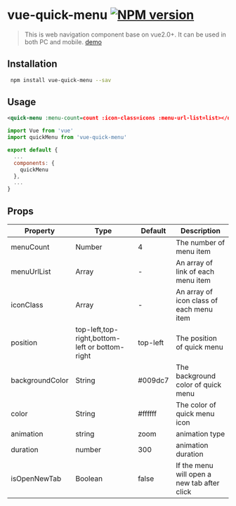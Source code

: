 # vue-quick-menu [![NPM version](https://img.shields.io/npm/v/vue-quick-menu.svg)](https://www.npmjs.com/package/vue-quick-menu)

> This is web navigation component base on vue2.0+. It can be used in both PC and mobile.
[demo](https://ashleylv.github.io/vue-quick-menu/index.html)

## Installation

``` bash
 npm install vue-quick-menu --sav
```

## Usage
``` xml
<quick-menu :menu-count=count :icon-class=icons :menu-url-list=list></quick-menu>
```

``` javascript
import Vue from 'vue'
import quickMenu from 'vue-quick-menu'

export default {
  ...
  components: {
    quickMenu
  },
  ...
}
```
## Props

Property|Type|Default|Description
---|---|---|---
menuCount|Number|4|The number of menu item
menuUrlList|Array|-|An array of link of each menu item
iconClass|Array|-|An array of icon class of each menu item
position|top-left,top-right,bottom-left or bottom-right|top-left|The position of quick menu
backgroundColor|String|#009dc7|The background color of quick menu
color|String|#ffffff|The color of quick menu icon
animation|string|zoom|animation type
duration|number|300|animation duration
isOpenNewTab|Boolean|false|If the menu will open a new tab after click
